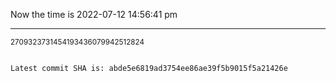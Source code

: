 Now the time is 2022-07-12 14:56:41 pm

---

<small>2709323731454193436079942512824</small>

```txt

Latest commit SHA is: abde5e6819ad3754ee86ae39f5b9015f5a21426e
```
